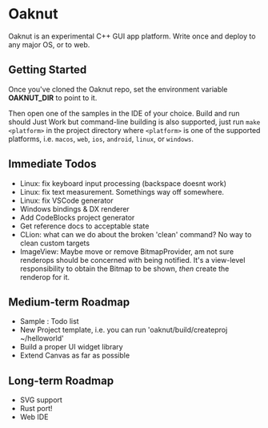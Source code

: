 # Oaknut
Oaknut is an experimental C++ GUI app platform. Write once and 
deploy to any major OS, or to web.

## Getting Started
Once you've cloned the Oaknut repo, set the environment
variable **OAKNUT_DIR** to point to it. 

Then open one of the samples in the IDE of your choice. 
Build and run should Just Work but command-line building is
also supported, just run `make <platform>` in the project 
directory where `<platform>` is one of the supported platforms,
i.e. `macos`, `web`, `ios`, `android`, `linux`, or `windows`.


Immediate Todos
---------------
- Linux: fix keyboard input processing (backspace doesnt work)
- Linux: fix text measurement. Somethings way off somewhere.
- Linux: fix VSCode generator
- Windows bindings & DX renderer
- Add CodeBlocks project generator
- Get reference docs to acceptable state
- CLion: what can we do about the broken 'clean' command? No way to clean custom targets
- ImageView: Maybe move or remove BitmapProvider, am not sure renderops should be concerned with being notified. It's a view-level responsibility to obtain the Bitmap to be shown, *then* create the renderop for it.

Medium-term Roadmap
-------------------
- Sample : Todo list
- New Project template, i.e. you can run 'oaknut/build/createproj ~/helloworld'
- Build a proper UI widget library
- Extend Canvas as far as possible

Long-term Roadmap
-----------------
- SVG support
- Rust port!
- Web IDE
